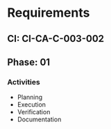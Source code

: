 # Requirements

## CI: CI-CA-C-003-002
## Phase: 01

### Activities
- Planning
- Execution
- Verification
- Documentation

